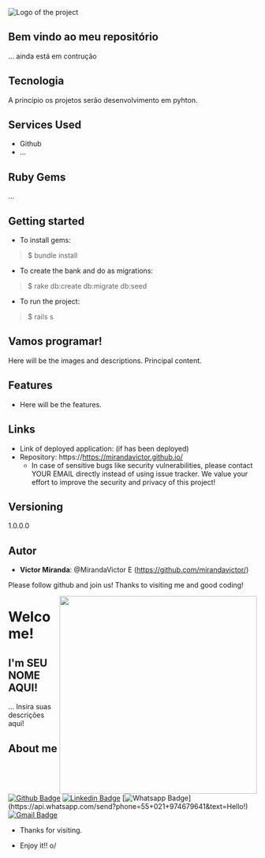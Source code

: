 

![Logo of the project](https://ci5.googleusercontent.com/proxy/txw_7yOq1rKWTTF0mJB0sZlc1-qE-ZAeGNOGeawQcKCbyccqzQAGtZEQDkyGkxZSlrAzJ3qExXVTPlwoF0UcMSnRMYb9stQAxVmXTfg04-bM5XBFHNSnSYy0znJKkpDQqkEXuAV7GbMW4zfmDLYup1Mrk9N5z8cZ=s0-d-e1-ft#https://www.freelogodesign.org/file/app/client/thumb/8c81cc95-8ad6-4fa4-8e90-75dd08ce7d73_200x200.png)
 
## Bem vindo ao meu repositório
 
... ainda está em contrução
 
 
## Tecnologia 
 
A princípio os projetos serão desenvolvimento em pyhton.
 
 
## Services Used
 
* Github
* ...
 
 
## Ruby Gems
...
 
## Getting started
 
* To install gems:
>    $ bundle install
* To create the bank and do as migrations:
>    $ rake db:create db:migrate db:seed
* To run the project:
>    $ rails s
 
## Vamos programar!
 
Here will be the images and descriptions. Principal content.
 
 
## Features
 
  - Here will be the features.
 
 
## Links
 
  - Link of deployed application: (if has been deployed)
  - Repository: https://https://mirandavictor.github.io/
    - In case of sensitive bugs like security vulnerabilities, please contact
      YOUR EMAIL directly instead of using issue tracker. We value your effort
      to improve the security and privacy of this project!
 
 
## Versioning
 
1.0.0.0
 
 
## Autor
 
* **Victor Miranda**: @MirandaVictor E (https://github.com/mirandavictor/)
 
 
Please follow github and join us!
Thanks to visiting me and good coding!

<img align="right" width="400" height="400" src="coloque_o_link_de_uma_foto_ou_gif_aqui">
 
# Welcome!
 
## I'm SEU NOME AQUI!
 
… Insira suas descrições aqui!
 
 
## About me 
[![Github Badge](https://img.shields.io/badge/-Github-000?style=flat-square&logo=Github&logoColor=white&link=link_do_seu_perfil_no_github)](https://github.com/mirandavictor/)
[![Linkedin Badge](https://img.shields.io/badge/-LinkedIn-blue?style=flat-square&logo=Linkedin&logoColor=white&link=link_do_seu_perfil_no_linkedin)](https://www.linkedin.com/in/mirandavictor/)
[![Whatsapp Badge](https://img.shields.io/badge/-Whatsapp-4CA143?style=flat-square&labelColor=4CA143&logo=whatsapp&logoColor=white&link=https://api.whatsapp.com/send?phone=55+021+974679641&text=Hello!)](https://api.whatsapp.com/send?phone=55+021+974679641&text=Hello!)
[![Gmail Badge](https://img.shields.io/badge/-Gmail-c14438?style=flat-square&logo=Gmail&logoColor=white&link=mailto:seu_email)](mailto:victormiranda.vm7@gmail.com)
 
- Thanks for visiting. 
 
- Enjoy it!! o/
